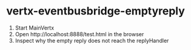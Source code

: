 # vertx-eventbusbridge-emptyreply
1. Start MainVertx
2. Open http://localhost:8888/test.html in the browser
3. Inspect why the empty reply does not reach the replyHandler
